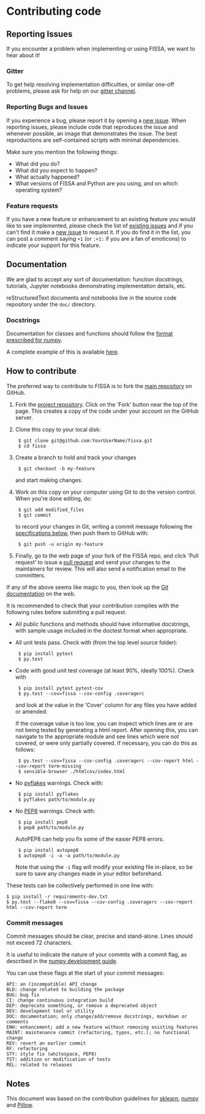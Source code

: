 Contributing code
=================

Reporting Issues
----------------

If you encounter a problem when implementing or using FISSA, we want
to hear about it!

### Gitter

To get help resolving implementation difficulties, or similar one-off
problems, please ask for help on our [gitter channel].

### Reporting Bugs and Issues

If you experience a bug, please report it by opening a [new issue].
When reporting issues, please include code that reproduces the issue
and whenever possible, an image that demonstrates the issue. The best
reproductions are self-contained scripts with minimal dependencies.

Make sure you mention the following things:
- What did you do?
- What did you expect to happen?
- What actually happened?
- What versions of FISSA and Python are you using, and on which
  operating system?

### Feature requests

If you have a new feature or enhancement to an existing feature you
would like to see implemented, please check the list of
[existing issues][issues] and if you can't find it make a [new issue]
to request it. If you do find it in the list, you can post a comment
saying `+1` (or `:+1:` if you are a fan of emoticons) to indicate your
support for this feature.


Documentation
-------------

We are glad to accept any sort of documentation: function docstrings,
tutorials, Jupyter notebooks demonstrating implementation details, etc.

reStructuredText documents and notebooks live in the source code
repository under the `doc/` directory.

### Docstrings

Documentation for classes and functions should follow the
[format prescribed for numpy][numpy documenting].

A complete example of this is available [here][numpy documenting example].


How to contribute
-----------------

The preferred way to contribute to FISSA is to fork the
[main repository][our repo] on GitHub.

1. Fork the [project repository][our repo].
   Click on the 'Fork' button near the top of the page. This creates
   a copy of the code under your account on the GitHub server.

2. Clone this copy to your local disk:

        $ git clone git@github.com:YourUserName/fissa.git
        $ cd fissa

3. Create a branch to hold and track your changes

        $ git checkout -b my-feature

   and start making changes.

4. Work on this copy on your computer using Git to do the version
   control. When you're done editing, do:

        $ git add modified_files
        $ git commit

   to record your changes in Git, writing a commit message following
   the [specifications below](#commit-messages), then push them to
   GitHub with:

        $ git push -u origin my-feature

5. Finally, go to the web page of your fork of the FISSA repo, and
   click 'Pull request' to issue a [pull request] and send your changes
   to the maintainers for review.
   This will also send a notification email to the committers.

If any of the above seems like magic to you, then look up the 
[Git documentation] on the web.

It is recommended to check that your contribution complies with the
following rules before submitting a pull request.

-  All public functions and methods should have informative docstrings,
   with sample usage included in the doctest format when appropriate.

-  All unit tests pass. Check with (from the top level source folder):

        $ pip install pytest
        $ py.test

-  Code with good unit test coverage (at least 90%, ideally 100%).
   Check with

        $ pip install pytest pytest-cov
        $ py.test --cov=fissa --cov-config .coveragerc

   and look at the value in the 'Cover' column for any files you have
   added or amended.

   If the coverage value is too low, you can inspect which lines are or
   are not being tested by generating a html report.
   After opening this, you can navigate to the appropriate module and
   see lines which were not covered, or were only partially covered.
   If necessary, you can do this as follows:

        $ py.test --cov=fissa --cov-config .coveragerc --cov-report html --cov-report term-missing
        $ sensible-browser ./htmlcov/index.html

-  No [pyflakes] warnings. Check with:

        $ pip install pyflakes
        $ pyflakes path/to/module.py

-  No [PEP8] warnings. Check with:

        $ pip install pep8
        $ pep8 path/to/module.py

   AutoPEP8 can help you fix some of the easier PEP8 errors.

        $ pip install autopep8
        $ autopep8 -i -a -a path/to/module.py

   Note that using the `-i` flag will modify your existing file in-place,
   so be sure to save any changes made in your editor beforehand.

These tests can be collectively performed in one line with:

    $ pip install -r requirements-dev.txt
    $ py.test --flake8 --cov=fissa --cov-config .coveragerc --cov-report html --cov-report term

### Commit messages

Commit messages should be clear, precise and stand-alone.
Lines should not exceed 72 characters.

It is useful to indicate the nature of your commits with a commit flag, as
described in the [numpy development guide][numpy workflow commits].

You can use these flags at the start of your commit messages:

    API: an (incompatible) API change
    BLD: change related to building the package
    BUG: bug fix
    CI: change continuous integration build
    DEP: deprecate something, or remove a deprecated object
    DEV: development tool or utility
    DOC: documentation; only change/add/remove docstrings, markdown or comments
    ENH: enhancement; add a new feature without removing existing features
    MAINT: maintenance commit (refactoring, typos, etc.); no functional change
    REV: revert an earlier commit
    RF: refactoring
    STY: style fix (whitespace, PEP8)
    TST: addition or modification of tests
    REL: related to releases


Notes
-----

This document was based on the contribution guidelines for
[sklearn][sklearn contributing],
[numpy][numpy workflow] and
[Pillow][Pillow contributing].


  [our repo]: http://github.com/rochefort-lab/fissa/
  [issues]: https://github.com/rochefort-lab/fissa/issues
  [new issue]:https://github.com/rochefort-lab/fissa/issues/new
  [pull request]: https://help.github.com/articles/using-pull-requests
  [gitter channel]: https://gitter.im/rochefort-lab/fissa
  [PEP8]: https://www.python.org/dev/peps/pep-0008/
  [pyflakes]: https://pypi.python.org/pypi/pyflakes
  [Git documentation]: http://git-scm.com/documentation
  [numpy workflow]: https://docs.scipy.org/doc/numpy-1.10.1/dev/gitwash/development_workflow.html
  [numpy workflow commits]: https://docs.scipy.org/doc/numpy-1.10.1/dev/gitwash/development_workflow.html#writing-the-commit-message
  [numpy documenting]: https://numpydoc.readthedocs.io/en/latest/format.html#docstring-standard
  [numpy documenting example]: https://sphinxcontrib-napoleon.readthedocs.org/en/latest/example_numpy.html
  [sklearn contributing]: https://github.com/scikit-learn/scikit-learn/blob/master/CONTRIBUTING.md
  [sklearn guide]: http://scikit-learn.org/stable/developers/contributing.html#contributing-code
  [Pillow contributing]: https://github.com/python-pillow/Pillow/blob/master/CONTRIBUTING.md
